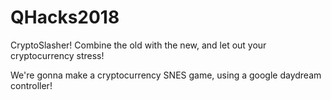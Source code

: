 # QHacks2018
CryptoSlasher!  Combine the old with the new, and let out your cryptocurrency stress!

We're gonna make a cryptocurrency SNES game, using a google daydream controller!
